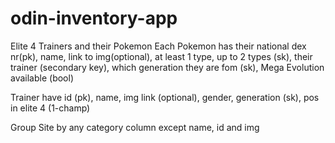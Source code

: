 # odin-inventory-app

Elite 4 Trainers and their Pokemon
Each Pokemon has their national dex nr(pk), name, link to img(optional), at least 1 type, up to 2 types (sk), their trainer (secondary key), which generation they are fom (sk), Mega Evolution available (bool)

Trainer have id (pk), name, img link (optional), gender, generation (sk), pos in elite 4 (1-champ) 

Group Site by any category column except name, id and img
